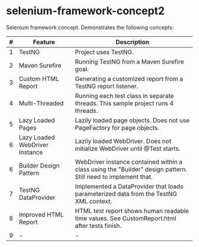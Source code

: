 selenium-framework-concept2
===========================

Selenium framework concept.  Demonstrates the following concepts:

| # | Feature | Description          |
| ------------- | ----------- | ---------- |
| 1 | TestNG | Project uses TestNG. |
| 2 | Maven Surefire | Running TestNG from a Maven Surefire goal. |
| 3 | Custom HTML Report | Generating a customized report from a TestNG report listener. |
| 4 | Multi-Threaded | Running each test class in separate threads.  This sample project runs 4 threads. |
| 5 |Lazy Loaded Pages | Lazily loaded page objects. Does not use PageFactory for page objects.   |
| 6 | Lazy Loaded WebDriver Instance | Lazily loaded WebDriver.  Does not initialize WebDriver until @Test starts. |
| 6 |Builder Design Pattern | WebDriver instance contained within a class using the "Builder" design pattern.  Still need to implement that. |
| 7 | TestNG DataProvider | Implemented a DataProvider that loads parameterized data from the TestNG XML context. |
| 8 | Improved HTML Report | HTML test report shows human readable time values.  See CustomReport.html after tests finish. |
| 9 | - | - |
